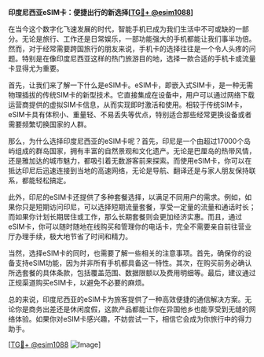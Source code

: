 **印度尼西亚eSIM卡：便捷出行的新选择[[TG💪+ @esim1088](https://t.me/s/esim1088)]**

在当今这个数字化飞速发展的时代，智能手机已成为我们生活中不可或缺的一部分。无论是旅行、工作还是日常娱乐，一部功能强大的手机都能让我们事半功倍。然而，对于经常需要跨国旅行的朋友来说，手机卡的选择往往是一个令人头疼的问题。特别是在像印度尼西亚这样的热门旅游目的地，选择一款合适的手机卡或流量卡显得尤为重要。

首先，让我们来了解一下什么是eSIM卡。eSIM卡，即嵌入式SIM卡，是一种无需物理插拔的传统SIM卡的新型技术。它直接集成在设备中，用户可以通过网络下载运营商提供的虚拟SIM卡信息，从而实现即时激活和使用。相较于传统SIM卡，eSIM卡具有体积小、重量轻、不易丢失等优点，特别适合那些经常更换设备或者需要频繁切换国家的人群。

那么，为什么选择印度尼西亚的eSIM卡呢？首先，印尼是一个由超过17000个岛屿组成的群岛国家，拥有丰富的自然景观和文化遗产。无论是巴厘岛的热带风情，还是雅加达的城市魅力，都吸引着无数游客前来探索。而使用eSIM卡，你可以在抵达印尼后迅速连接到当地的高速网络，无论是导航、翻译还是与家人朋友保持联系，都能轻松搞定。

此外，印尼的eSIM卡还提供了多种套餐选择，以满足不同用户的需求。例如，如果你只是短期访问印尼，可以选择短期流量套餐，享受一定量的流量和通话时长；而如果你计划长期居住或工作，那么长期套餐则会更加经济实惠。而且，通过eSIM卡，你可以随时随地在线购买和管理你的电话卡，完全不需要亲自前往营业厅办理手续，极大地节省了时间和精力。

当然，选择eSIM卡的同时，也需要了解一些相关的注意事项。首先，确保你的设备支持eSIM功能，因为并非所有手机都具备这一特性。其次，在购买前务必确认所选套餐的具体条款，包括覆盖范围、数据限额以及费用明细等。最后，建议通过正规渠道购买eSIM卡，以避免不必要的麻烦。

总的来说，印度尼西亚的eSIM卡为旅客提供了一种高效便捷的通信解决方案。无论你是商务出差还是休闲度假，这款产品都能让你在异国他乡也能享受到无缝的网络体验。如果你对eSIM卡感兴趣，不妨尝试一下，相信它会成为你旅行中的得力助手。

[[TG💪+ @esim1088](https://t.me/s/esim1088) ![Image](https://i.postimg.cc/4NQfJmqS/Snipaste-2025-05-13-00-14-12.png)]